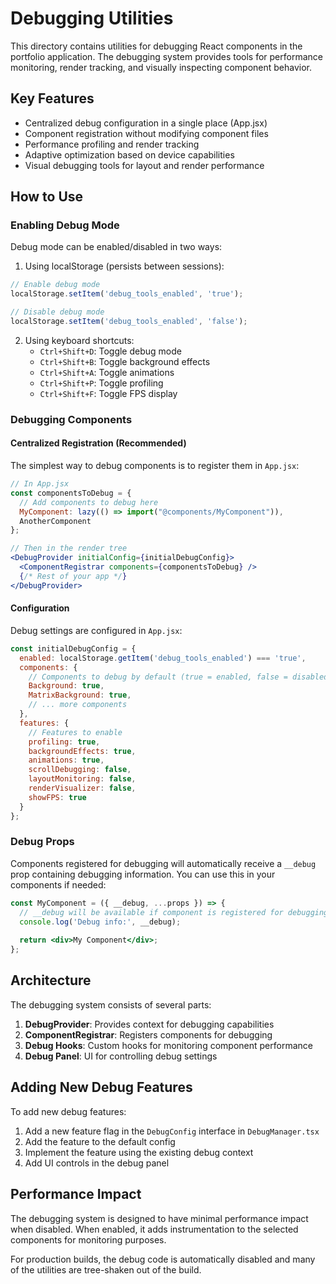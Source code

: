 # Debugging Utilities

This directory contains utilities for debugging React components in the portfolio application. The debugging system provides tools for performance monitoring, render tracking, and visually inspecting component behavior.

## Key Features

- Centralized debug configuration in a single place (App.jsx)
- Component registration without modifying component files
- Performance profiling and render tracking
- Adaptive optimization based on device capabilities
- Visual debugging tools for layout and render performance

## How to Use

### Enabling Debug Mode

Debug mode can be enabled/disabled in two ways:

1. Using localStorage (persists between sessions):
```javascript
// Enable debug mode
localStorage.setItem('debug_tools_enabled', 'true');

// Disable debug mode
localStorage.setItem('debug_tools_enabled', 'false');
```

2. Using keyboard shortcuts:
   - `Ctrl+Shift+D`: Toggle debug mode
   - `Ctrl+Shift+B`: Toggle background effects
   - `Ctrl+Shift+A`: Toggle animations
   - `Ctrl+Shift+P`: Toggle profiling
   - `Ctrl+Shift+F`: Toggle FPS display

### Debugging Components

#### Centralized Registration (Recommended)

The simplest way to debug components is to register them in `App.jsx`:

```jsx
// In App.jsx
const componentsToDebug = {
  // Add components to debug here
  MyComponent: lazy(() => import("@components/MyComponent")),
  AnotherComponent
};

// Then in the render tree
<DebugProvider initialConfig={initialDebugConfig}>
  <ComponentRegistrar components={componentsToDebug} />
  {/* Rest of your app */}
</DebugProvider>
```

#### Configuration

Debug settings are configured in `App.jsx`:

```jsx
const initialDebugConfig = {
  enabled: localStorage.getItem('debug_tools_enabled') === 'true',
  components: {
    // Components to debug by default (true = enabled, false = disabled)
    Background: true,
    MatrixBackground: true,
    // ... more components
  },
  features: {
    // Features to enable
    profiling: true,
    backgroundEffects: true,
    animations: true,
    scrollDebugging: false,
    layoutMonitoring: false,
    renderVisualizer: false,
    showFPS: true
  }
};
```

### Debug Props

Components registered for debugging will automatically receive a `__debug` prop containing debugging information. You can use this in your components if needed:

```jsx
const MyComponent = ({ __debug, ...props }) => {
  // __debug will be available if component is registered for debugging
  console.log('Debug info:', __debug);
  
  return <div>My Component</div>;
};
```

## Architecture

The debugging system consists of several parts:

1. **DebugProvider**: Provides context for debugging capabilities
2. **ComponentRegistrar**: Registers components for debugging
3. **Debug Hooks**: Custom hooks for monitoring component performance
4. **Debug Panel**: UI for controlling debug settings

## Adding New Debug Features

To add new debug features:

1. Add a new feature flag in the `DebugConfig` interface in `DebugManager.tsx`
2. Add the feature to the default config
3. Implement the feature using the existing debug context
4. Add UI controls in the debug panel

## Performance Impact

The debugging system is designed to have minimal performance impact when disabled. When enabled, it adds instrumentation to the selected components for monitoring purposes.

For production builds, the debug code is automatically disabled and many of the utilities are tree-shaken out of the build. 